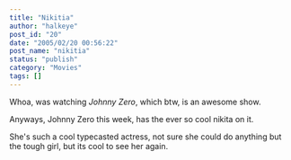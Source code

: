 ```yaml
---
title: "Nikitia"
author: "halkeye"
post_id: "20"
date: "2005/02/20 00:56:22"
post_name: "nikitia"
status: "publish"
category: "Movies"
tags: []
---
```


Whoa, was watching _Johnny Zero_, which btw, is an awesome show.

Anyways, Johnny Zero this week, has the ever so cool nikita on it.  

She's such a cool typecasted actress, not sure she could do anything but the tough girl, but its cool to see her again.